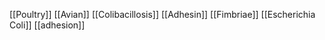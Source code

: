 [[Poultry]]
[[Avian]]
[[Colibacillosis]]
[[Adhesin]]
[[Fimbriae]]
[[Escherichia Coli]]
[[adhesion]]
